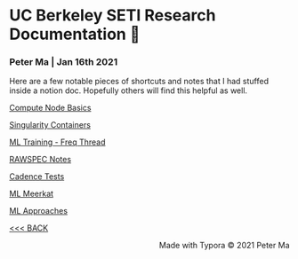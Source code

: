 # UC Berkeley SETI Research Documentation 📡

### Peter Ma | Jan 16th 2021

Here are a few notable pieces of shortcuts and notes that I had stuffed inside a notion doc. Hopefully others will find this helpful as well. 

[Compute Node Basics](blpc.html)

[Singularity Containers](singularity.html)

[ML Training - Freq Thread](ml1.html)

[RAWSPEC Notes](rawspec.html)

[Cadence Tests](cadence_tests.html)

[ML Meerkat](ml_meerkat.html)

[ML Approaches](ml_approaches.html)



[<<< BACK](../index.html)



<div style="text-align:right">Made with Typora © 2021 Peter Ma </div>

